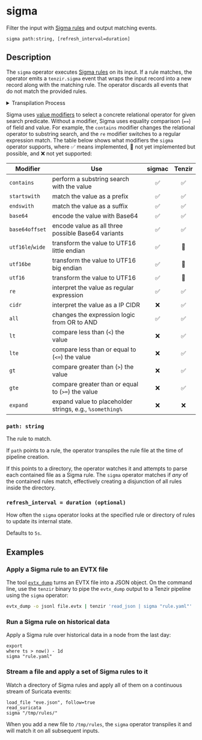 # sigma

Filter the input with [Sigma rules][sigma] and output matching events.

[sigma]: https://github.com/SigmaHQ/sigma

```tql
sigma path:string, [refresh_interval=duration]
```

## Description

The `sigma` operator executes [Sigma rules](https://github.com/SigmaHQ/sigma) on
its input. If a rule matches, the operator emits a `tenzir.sigma` event that
wraps the input record into a new record along with the matching rule. The
operator discards all events that do not match the provided rules.

<details>
<summary> Transpilation Process </summary>

For each rule, the operator transpiles the YAML into an
[expression](../language/expressions.md) and instantiates a
[`where`](where.md) operator, followed by assignments to generate an output.
Here's how the transpilation works. The Sigma rule YAML format requires a
`detection` attribute that includes a map of named sub-expression called *search
identifiers*. In addition, `detection` must include a final `condition` that
combines search identifiers using boolean algebra (AND, OR, and NOT) or
syntactic sugar to reference groups of search expressions, e.g., using the
`1/all of *` or plain wildcard syntax. Consider the following `detection`
embedded in a rule:

```yaml
detection:
  foo:
    a: 42
    b: "evil"
  bar:
    c: 1.2.3.4
  condition: foo or not bar
```

We translate this rule piece by building a symbol table of all keys (`foo` and
`bar`). Each sub-expression is a valid expression in itself:

1. `foo`: `a == 42 && b == "evil"`
2. `bar`: `c == 1.2.3.4`

Finally, we combine the expression according to `condition`:

```tql
(a == 42 && b == "evil") || ! (c == 1.2.3.4)
```

We parse the YAML string values according to Tenzir's richer data model, e.g.,
the expression `c: 1.2.3.4` becomes a field named `c` and value `1.2.3.4` of
type `ip`, rather than a `string`. Sigma also comes with its own [event
taxonomy](https://github.com/SigmaHQ/sigma-specification/blob/main/Taxonomy_specification.md)
to standardize field names. The `sigma` operator currently does not normalize
fields according to this taxonomy but rather takes the field names verbatim from
the search identifier.

</details>

Sigma uses [value
modifiers](https://github.com/SigmaHQ/sigma-specification/blob/main/Sigma_specification.md#value-modifiers)
to select a concrete relational operator for given search predicate. Without a
modifier, Sigma uses equality comparison (`==`) of field and value. For example,
the `contains` modifier changes the relational operator to substring search, and
the `re` modifier switches to a regular expression match. The table below shows
what modifiers the `sigma` operator supports, where ✅ means implemented, 🚧 not
yet implemented but possible, and ❌ not yet supported:

| Modifier         | Use                                                      | sigmac | Tenzir |
| ---------------- | -------------------------------------------------------- | :----: | :----: |
| `contains`       | perform a substring search with the value                |   ✅   |   ✅   |
| `startswith`     | match the value as a prefix                              |   ✅   |   ✅   |
| `endswith`       | match the value as a suffix                              |   ✅   |   ✅   |
| `base64`         | encode the value with Base64                             |   ✅   |   ✅   |
| `base64offset`   | encode value as all three possible Base64 variants       |   ✅   |   ✅   |
| `utf16le`/`wide` | transform the value to UTF16 little endian               |   ✅   |   🚧   |
| `utf16be`        | transform the value to UTF16 big endian                  |   ✅   |   🚧   |
| `utf16`          | transform the value to UTF16                             |   ✅   |   🚧   |
| `re`             | interpret the value as regular expression                |   ✅   |   ✅   |
| `cidr`           | interpret the value as a IP CIDR                         |   ❌   |   ✅   |
| `all`            | changes the expression logic from OR to AND              |   ✅   |   ✅   |
| `lt`             | compare less than (`<`) the value                        |   ❌   |   ✅   |
| `lte`            | compare less than or equal to (`<=`) the value           |   ❌   |   ✅   |
| `gt`             | compare greater than (`>`) the value                     |   ❌   |   ✅   |
| `gte`            | compare greater than or equal to (`>=`) the value        |   ❌   |   ✅   |
| `expand`         | expand value to placeholder strings, e.g., `%something%` |   ❌   |   ❌   |

### `path: string`

The rule to match.

If `path` points to a rule, the operator transpiles the rule file at the time of pipeline creation.

If this points to a directory, the operator watches it and attempts to parse each contained file as
a Sigma rule. The `sigma` operator matches if *any* of the contained rules
match, effectively creating a disjunction of all rules inside the directory.

### `refresh_interval = duration (optional)`

How often the `sigma` operator looks at the specified rule or directory of rules
to update its internal state.

Defaults to `5s`.

## Examples

### Apply a Sigma rule to an EVTX file

The tool [`evtx_dump`](https://github.com/omerbenamram/evtx) turns an EVTX file
into a JSON object. On the command line, use the `tenzir` binary to pipe the
`evtx_dump` output to a Tenzir pipeline using the `sigma` operator:

```bash
evtx_dump -o jsonl file.evtx | tenzir 'read_json | sigma "rule.yaml"'
```

### Run a Sigma rule on historical data

Apply a Sigma rule over historical data in a node from the last day:

```tql
export
where ts > now() - 1d
sigma "rule.yaml"
```

### Stream a file and apply a set of Sigma rules to it

Watch a directory of Sigma rules and apply all of them on a continuous stream of
Suricata events:

```tql
load_file "eve.json", follow=true
read_suricata
sigma "/tmp/rules/"
```

When you add a new file to `/tmp/rules`, the `sigma` operator transpiles it and
will match it on all subsequent inputs.

